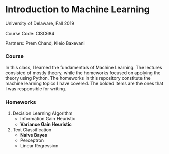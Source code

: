 # Introduction to Machine Learning
University of Delaware, Fall 2019

Course Code: CISC684

Partners: Prem Chand, Kleio Baxevani

### Course
In this class, I learned the fundamentals of Machine Learning. The lectures consisted of mostly theory, 
while the homeworks focused on applying the theory using Python. The homeworks in this repository constitute the machine learning 
topics I have covered. The bolded items are the ones that I was responsible for writing.

### Homeworks
1. Decision Learning Algorithm
    * Information Gain Heuristic
    * __Variance Gain Heuristic__
2. Text Classification
    * __Naive Bayes__
    * Perceptron
    * Linear Regression
